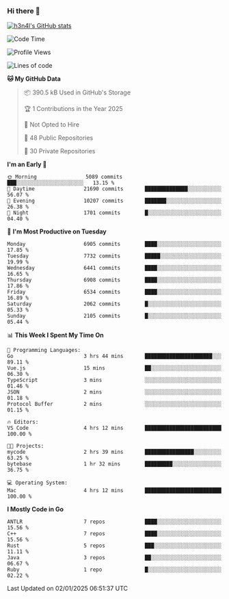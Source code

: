 ### Hi there 👋

[![h3n4l's GitHub stats](https://github-readme-stats.vercel.app/api?username=h3n4l&count_private=true&show_icons=true&theme=radical)](https://github.com/h3n4l/github-readme-stats)

<!--START_SECTION:waka-->
![Code Time](http://img.shields.io/badge/Code%20Time-2%2C037%20hrs%2055%20mins-blue)

![Profile Views](http://img.shields.io/badge/Profile%20Views-0-blue)

![Lines of code](https://img.shields.io/badge/From%20Hello%20World%20I%27ve%20Written-15.3%20million%20lines%20of%20code-blue)

**🐱 My GitHub Data** 

> 📦 390.5 kB Used in GitHub's Storage 
 > 
> 🏆 1 Contributions in the Year 2025
 > 
> 🚫 Not Opted to Hire
 > 
> 📜 48 Public Repositories 
 > 
> 🔑 30 Private Repositories 
 > 
**I'm an Early 🐤** 

```text
🌞 Morning                5089 commits        ███░░░░░░░░░░░░░░░░░░░░░░   13.15 % 
🌆 Daytime                21690 commits       ██████████████░░░░░░░░░░░   56.07 % 
🌃 Evening                10207 commits       ███████░░░░░░░░░░░░░░░░░░   26.38 % 
🌙 Night                  1701 commits        █░░░░░░░░░░░░░░░░░░░░░░░░   04.40 % 
```
📅 **I'm Most Productive on Tuesday** 

```text
Monday                   6905 commits        ████░░░░░░░░░░░░░░░░░░░░░   17.85 % 
Tuesday                  7732 commits        █████░░░░░░░░░░░░░░░░░░░░   19.99 % 
Wednesday                6441 commits        ████░░░░░░░░░░░░░░░░░░░░░   16.65 % 
Thursday                 6908 commits        ████░░░░░░░░░░░░░░░░░░░░░   17.86 % 
Friday                   6534 commits        ████░░░░░░░░░░░░░░░░░░░░░   16.89 % 
Saturday                 2062 commits        █░░░░░░░░░░░░░░░░░░░░░░░░   05.33 % 
Sunday                   2105 commits        █░░░░░░░░░░░░░░░░░░░░░░░░   05.44 % 
```


📊 **This Week I Spent My Time On** 

```text
💬 Programming Languages: 
Go                       3 hrs 44 mins       ██████████████████████░░░   89.11 % 
Vue.js                   15 mins             ██░░░░░░░░░░░░░░░░░░░░░░░   06.30 % 
TypeScript               3 mins              ░░░░░░░░░░░░░░░░░░░░░░░░░   01.46 % 
JSON                     2 mins              ░░░░░░░░░░░░░░░░░░░░░░░░░   01.18 % 
Protocol Buffer          2 mins              ░░░░░░░░░░░░░░░░░░░░░░░░░   01.15 % 

🔥 Editors: 
VS Code                  4 hrs 12 mins       █████████████████████████   100.00 % 

🐱‍💻 Projects: 
mycode                   2 hrs 39 mins       ████████████████░░░░░░░░░   63.25 % 
bytebase                 1 hr 32 mins        █████████░░░░░░░░░░░░░░░░   36.75 % 

💻 Operating System: 
Mac                      4 hrs 12 mins       █████████████████████████   100.00 % 
```

**I Mostly Code in Go** 

```text
ANTLR                    7 repos             ████░░░░░░░░░░░░░░░░░░░░░   15.56 % 
C++                      7 repos             ████░░░░░░░░░░░░░░░░░░░░░   15.56 % 
Rust                     5 repos             ███░░░░░░░░░░░░░░░░░░░░░░   11.11 % 
Java                     3 repos             ██░░░░░░░░░░░░░░░░░░░░░░░   06.67 % 
Ruby                     1 repo              █░░░░░░░░░░░░░░░░░░░░░░░░   02.22 % 
```




 Last Updated on 02/01/2025 06:51:37 UTC
<!--END_SECTION:waka-->

